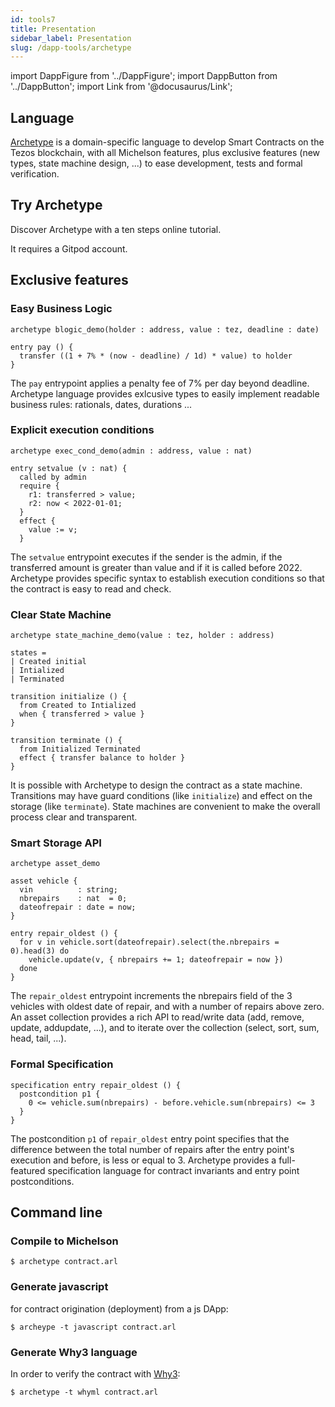 ```yaml
---
id: tools7
title: Presentation
sidebar_label: Presentation
slug: /dapp-tools/archetype
---
```


import DappFigure from '../DappFigure';
import DappButton from '../DappButton';
import Link from '@docusaurus/Link';

<DappFigure img='archetype.svg' width='50%'/>

## Language

<a href="https://archetype-lang.org" target="_blank">Archetype</a> is a domain-specific language to develop Smart Contracts on the Tezos blockchain, with all Michelson features, plus exclusive features (new types, state machine design, ...) to ease development, tests and formal verification.


## Try Archetype

Discover Archetype with a ten steps online tutorial.

<DappButton url="https://gitpod.io/#https://github.com/edukera/try-archetype" txt="try archetype"/>

It requires a <Link to="/docs/dapp-tools/gitpod">Gitpod</Link> account.

## Exclusive features

### Easy Business Logic

```archetype
archetype blogic_demo(holder : address, value : tez, deadline : date)

entry pay () {
  transfer ((1 + 7% * (now - deadline) / 1d) * value) to holder
}
```

The `pay` entrypoint applies a penalty fee of 7% per day beyond deadline. Archetype language provides exlcusive types to easily implement readable business rules: rationals, dates, durations ...

### Explicit execution conditions

```archetype
archetype exec_cond_demo(admin : address, value : nat)

entry setvalue (v : nat) {
  called by admin
  require {
    r1: transferred > value;
    r2: now < 2022-01-01;
  }
  effect {
    value := v;
  }
  ```

  The `setvalue` entrypoint executes if the sender is the admin, if the transferred amount is greater than value and if it is called before 2022. Archetype provides specific syntax to establish execution conditions so that the contract is easy to read and check.

  ### Clear State Machine

```archetype
archetype state_machine_demo(value : tez, holder : address)

states =
| Created initial
| Intialized
| Terminated

transition initialize () {
  from Created to Intialized
  when { transferred > value }
}

transition terminate () {
  from Initialized Terminated
  effect { transfer balance to holder }
}
```

It is possible with Archetype to design the contract as a state machine. Transitions may have guard conditions (like `initialize`) and effect on the storage (like `terminate`). State machines are convenient to make the overall process clear and transparent.

### Smart Storage API

```archetype
archetype asset_demo

asset vehicle {
  vin          : string;
  nbrepairs    : nat  = 0;
  dateofrepair : date = now;
}

entry repair_oldest () {
  for v in vehicle.sort(dateofrepair).select(the.nbrepairs = 0).head(3) do
    vehicle.update(v, { nbrepairs += 1; dateofrepair = now })
  done
}
```

The `repair_oldest` entrypoint increments the nbrepairs field of the 3 vehicles with oldest date of repair, and with a number of repairs above zero. An asset collection provides a rich API to read/write data (add, remove, update, addupdate, ...), and to iterate over the collection (select, sort, sum, head, tail, ...).

### Formal Specification

```archetype
specification entry repair_oldest () {
  postcondition p1 {
    0 <= vehicle.sum(nbrepairs) - before.vehicle.sum(nbrepairs) <= 3
  }
}
```

The postcondition `p1` of `repair_oldest` entry point specifies that the difference between the total number of repairs after the entry point's execution and before, is less or equal to 3. Archetype provides a full-featured specification language for contract invariants and entry point postconditions.


## Command line

### Compile to Michelson

```
$ archetype contract.arl
```

### Generate javascript

for contract origination (deployment) from a js DApp:

```
$ archeype -t javascript contract.arl
```

### Generate Why3 language

In order to verify the contract with <a href='http://why3.lri.fr/' target='_blank'>Why3</a>:

```
$ archetype -t whyml contract.arl
```
